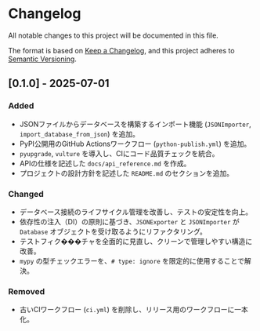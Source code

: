 # Changelog

All notable changes to this project will be documented in this file.

The format is based on [Keep a Changelog](https://keepachangelog.com/en/1.0.0/),
and this project adheres to [Semantic Versioning](https://semver.org/spec/v2.0.0.html).

## [0.1.0] - 2025-07-01

### Added
- JSONファイルからデータベースを構築するインポート機能 (`JSONImporter`, `import_database_from_json`) を追加。
- PyPI公開用のGitHub Actionsワークフロー (`python-publish.yml`) を追加。
- `pyupgrade`, `vulture` を導入し、CIにコード品質チェックを統合。
- APIの仕様を記述した `docs/api_reference.md` を作成。
- プロジェクトの設計方針を記述した `README.md` のセクションを追加。

### Changed
- データベース接続のライフサイクル管理を改善し、テストの安定性を向上。
- 依存性の注入（DI）の原則に基づき、`JSONExporter` と `JSONImporter` が `Database` オブジェクトを受け取るようにリファクタリング。
- テストフィク���チャを全面的に見直し、クリーンで管理しやすい構造に改善。
- `mypy` の型チェックエラーを、`# type: ignore` を限定的に使用することで解決。

### Removed
- 古いCIワークフロー (`ci.yml`) を削除し、リリース用のワークフローに一本化。
